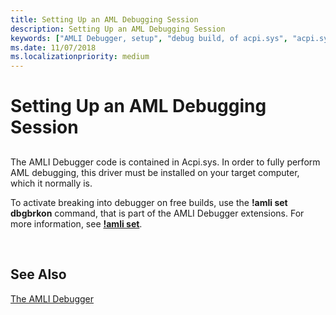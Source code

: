 ```yaml
---
title: Setting Up an AML Debugging Session
description: Setting Up an AML Debugging Session
keywords: ["AMLI Debugger, setup", "debug build, of acpi.sys", "acpi.sys"]
ms.date: 11/07/2018
ms.localizationpriority: medium
---
```


# Setting Up an AML Debugging Session


## <span id="ddk_setting_up_an_aml_debugging_session_dbg"></span><span id="DDK_SETTING_UP_AN_AML_DEBUGGING_SESSION_DBG"></span>


The AMLI Debugger code is contained in Acpi.sys. In order to fully perform AML debugging, this driver must be installed on your target computer, which it normally is.

To activate breaking into debugger on free builds, use the **!amli set dbgbrkon** command, that is part of the AMLI Debugger extensions. For more information, see [**!amli set**](-amli-set.md).

 
## See Also

[The AMLI Debugger](the-amli-debugger.md)
